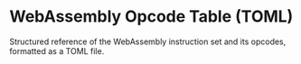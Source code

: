 # WebAssembly Opcode Table (TOML)

Structured reference of the WebAssembly instruction set and its opcodes, formatted as a TOML file.
